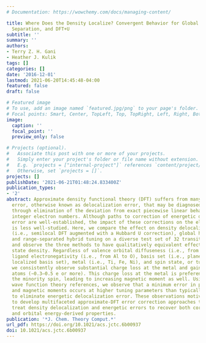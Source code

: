 ```yaml
---
# Documentation: https://wowchemy.com/docs/managing-content/

title: Where Does the Density Localize? Convergent Behavior for Global Hybrids, Range
  Separation, and DFT+U
subtitle: ''
summary: ''
authors:
- Terry Z. H. Gani
- Heather J. Kulik
tags: []
categories: []
date: '2016-12-01'
lastmod: 2021-06-20T14:45:48-04:00
featured: false
draft: false

# Featured image
# To use, add an image named `featured.jpg/png` to your page's folder.
# Focal points: Smart, Center, TopLeft, Top, TopRight, Left, Right, BottomLeft, Bottom, BottomRight.
image:
  caption: ''
  focal_point: ''
  preview_only: false

# Projects (optional).
#   Associate this post with one or more of your projects.
#   Simply enter your project's folder or file name without extension.
#   E.g. `projects = ["internal-project"]` references `content/project/deep-learning/index.md`.
#   Otherwise, set `projects = []`.
projects: []
publishDate: '2021-06-21T01:48:24.833400Z'
publication_types:
- '2'
abstract: Approximate density functional theory (DFT) suffers from many-electron self-interaction
  error, otherwise known as delocalization error, that may be diagnosed and then corrected
  through elimination of the deviation from exact piecewise linear behavior between
  integer electron numbers. Although paths to correction of energetic delocalization
  error are well-established, the impact of these corrections on the electron density
  is less well-studied. Here, we compare the effect on density delocalization of DFT+U
  (i.e., semilocal DFT augmented with a Hubbard U correction), global hybrid tuning,
  and range-separated hybrid tuning on a diverse test set of 32 transition metal complexes
  and observe the three methods to have qualitatively equivalent effects on the ground
  state density. Regardless of valence orbital diffuseness (i.e., from 2p to 5p),
  ligand electronegativity (i.e., from Al to O), basis set (i.e., plane wave versus
  localized basis set), metal (i.e., Ti, Fe, Ni), and spin state, or tuning method,
  we consistently observe substantial charge loss at the metal and gain at ligand
  atoms (∼0.3–0.5 e or more). This charge loss at the metal is preferentially from
  the minority spin, leading to increasing magnetic moment as well. Using accurate
  wave function theory references, we observe that a minimum error in partial charges
  and magnetic moments occurs at higher tuning parameters than typically employed
  to eliminate energetic delocalization error. These observations motivate the need
  to develop multifaceted approximate-DFT error correction approaches that separately
  treat density delocalization and energetic errors to recover both correct density
  and orbital energy-derived properties.
publication: '*J. Chem. Theory Comput.*'
url_pdf: https://doi.org/10.1021/acs.jctc.6b00937
doi: 10.1021/acs.jctc.6b00937
---
```

